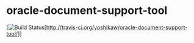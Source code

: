 oracle-document-support-tool
============================

[![Build Status](https://secure.travis-ci.org/yoshikaw/oracle-document-support-tool.png)[http://travis-ci.org/yoshikaw/oracle-document-support-tool/]]
